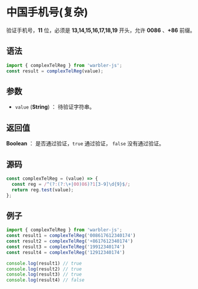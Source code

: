 <!--
 * @Author: 一尾流莺
 * @Description:中国手机号(复杂)
 * @Date: 2021-09-13 18:18:23
 * @LastEditTime: 2021-10-13 18:51:51
 * @FilePath: \warblerjs-guide\docs\guide\reg\complexTelReg.md
-->

# 中国手机号(复杂)

验证手机号，**11** 位，必须是 **13,14,15,16,17,18,19** 开头，允许 **0086** 、**+86** 前缀。

## 语法

```js
import { complexTelReg } from 'warbler-js';
const result = complexTelReg(value);
```

## 参数

- `value` (**String**) ： 待验证字符串。

## 返回值

**Boolean** ： 是否通过验证，`true` 通过验证， `false` 没有通过验证。

## 源码

```js
const complexTelReg = (value) => {
  const reg = /^(?:(?:\+|00)86)?1[3-9]\d{9}$/;
  return reg.test(value);
};
```

## 例子

```js
import { complexTelReg } from 'warbler-js';
const result1 = complexTelReg('008617612340174')
const result2 = complexTelReg('+8617612340174')
const result3 = complexTelReg('19912340174')
const result4 = complexTelReg('12912340174')

console.log(result1) // true
console.log(result2) // true
console.log(result3) // true
console.log(result4) // false
```
